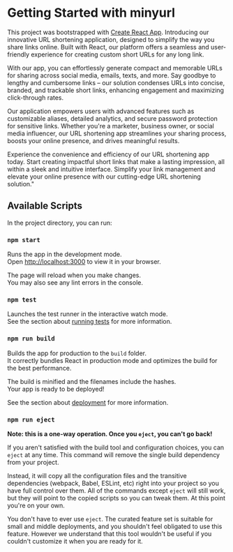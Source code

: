 # Getting Started with minyurl

This project was bootstrapped with [Create React App](https://github.com/facebook/create-react-app).
Introducing our innovative URL shortening application, designed to simplify the way you share links online. Built with React, our platform offers a seamless and user-friendly experience for creating custom short URLs for any long link.

With our app, you can effortlessly generate compact and memorable URLs for sharing across social media, emails, texts, and more. Say goodbye to lengthy and cumbersome links – our solution condenses URLs into concise, branded, and trackable short links, enhancing engagement and maximizing click-through rates.

Our application empowers users with advanced features such as customizable aliases, detailed analytics, and secure password protection for sensitive links. Whether you're a marketer, business owner, or social media influencer, our URL shortening app streamlines your sharing process, boosts your online presence, and drives meaningful results.

Experience the convenience and efficiency of our URL shortening app today. Start creating impactful short links that make a lasting impression, all within a sleek and intuitive interface. Simplify your link management and elevate your online presence with our cutting-edge URL shortening solution."
## Available Scripts

In the project directory, you can run:

### `npm start`

Runs the app in the development mode.\
Open [http://localhost:3000](http://localhost:3000) to view it in your browser.

The page will reload when you make changes.\
You may also see any lint errors in the console.

### `npm test`

Launches the test runner in the interactive watch mode.\
See the section about [running tests](https://facebook.github.io/create-react-app/docs/running-tests) for more information.

### `npm run build`

Builds the app for production to the `build` folder.\
It correctly bundles React in production mode and optimizes the build for the best performance.

The build is minified and the filenames include the hashes.\
Your app is ready to be deployed!

See the section about [deployment](https://facebook.github.io/create-react-app/docs/deployment) for more information.

### `npm run eject`

**Note: this is a one-way operation. Once you `eject`, you can't go back!**

If you aren't satisfied with the build tool and configuration choices, you can `eject` at any time. This command will remove the single build dependency from your project.

Instead, it will copy all the configuration files and the transitive dependencies (webpack, Babel, ESLint, etc) right into your project so you have full control over them. All of the commands except `eject` will still work, but they will point to the copied scripts so you can tweak them. At this point you're on your own.

You don't have to ever use `eject`. The curated feature set is suitable for small and middle deployments, and you shouldn't feel obligated to use this feature. However we understand that this tool wouldn't be useful if you couldn't customize it when you are ready for it.

